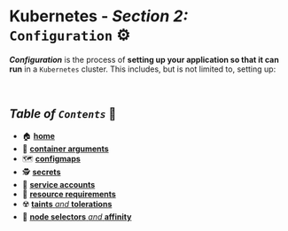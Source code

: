 # **Kubernetes** - ***Section 2:*** `Configuration` ⚙️

***Configuration*** is the process of **setting up your application so that it can run** in a `Kubernetes` cluster. This includes, but is not limited to, setting up:

<br />

    

## ***Table*** *of* ***`Contents`*** 📜

* 🏠 [**home**](https://github.com/aguerrero232/kubernetes-zero-to-pro) 
* 🔣 [**container arguments**](10-commands-and-arguments/)
* 🗺️ [**configmaps**](11-config-maps/)
* 🕵️ [**secrets**](12-secrets/)
* 💁 [**service accounts**](13-service-accounts/)
* 💾 [**resource requirements**](14-resource-requirements/)
* ☢️ [**taints** *and* **tolerations**](15-taints-and-tolerants/)
* 🔘 [**node selectors** *and* **affinity**](16-node-selectors-and-affinity/)
